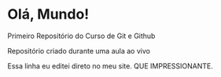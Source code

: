 # Olá, Mundo!
 Primeiro Repositório do Curso de Git e Github

 Repositório criado durante uma aula ao vivo
 
 Essa linha eu editei direto no meu site. QUE IMPRESSIONANTE.
